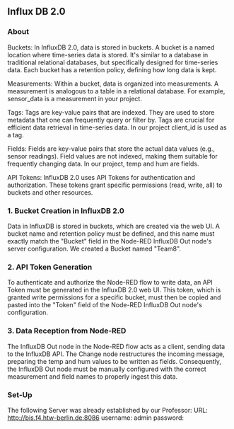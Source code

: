 ## Influx DB 2.0

### About
Buckets: In InfluxDB 2.0, data is stored in buckets. A bucket is a named location where time-series data is stored. It's similar to a database in traditional relational databases, but specifically designed for time-series data. 
Each bucket has a retention policy, defining how long data is kept.

Measurements: Within a bucket, data is organized into measurements. A measurement is analogous to a table in a relational database. For example, sensor_data is a measurement in your project.

Tags: Tags are key-value pairs that are indexed. They are used to store metadata that one can frequently query or filter by. Tags are crucial for efficient data retrieval in time-series data. 
In our project client_id is used as a tag.

Fields: Fields are key-value pairs that store the actual data values (e.g., sensor readings). Field values are not indexed, making them suitable for frequently changing data. In our project, temp and hum are fields.

API Tokens: InfluxDB 2.0 uses API Tokens for authentication and authorization. These tokens grant specific permissions (read, write, all) to buckets and other resources.

### 1. Bucket Creation in InfluxDB 2.0
Data in InfluxDB is stored in buckets, which are created via the web UI. A bucket name and retention policy must be defined, and this name must exactly match the "Bucket" field in the Node-RED InfluxDB Out node's server configuration.
We created a Bucket named "Team8".

### 2. API Token Generation
To authenticate and authorize the Node-RED flow to write data, an API Token must be generated in the InfluxDB 2.0 web UI. 
This token, which is granted write permissions for a specific bucket, must then be copied and pasted into the "Token" field of the Node-RED InfluxDB Out node's configuration.

### 3. Data Reception from Node-RED
The InfluxDB Out node in the Node-RED flow acts as a client, sending data to the InfluxDB API. The Change node restructures the incoming message, preparing the temp and hum values to be written as fields. 
Consequently, the InfluxDB Out node must be manually configured with the correct measurement and field names to properly ingest this data.

### Set-Up
The following Server was already established by our Professor:
URL: http://bis.f4.htw-berlin.de:8086
username: admin
password: